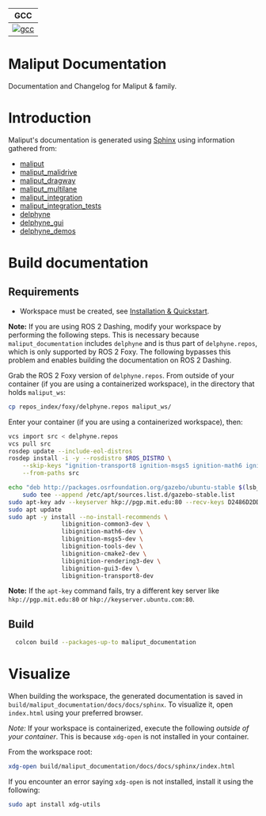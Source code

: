 | GCC |
| --------- |
|[![gcc](https://github.com/ToyotaResearchInstitute/maliput_documentation/actions/workflows/build.yml/badge.svg)](https://github.com/ToyotaResearchInstitute/maliput_documentation/actions/workflows/build.yml) |

# Maliput Documentation

Documentation and Changelog for Maliput & family.

# Introduction

Maliput's documentation is generated using [Sphinx](https://www.sphinx-doc.org/en/master/) using information gathered
from:
 - [maliput](https://github.com/ToyotaResearchInstitute/maliput)
 - [maliput_malidrive](https://github.com/ToyotaResearchInstitute/maliput_malidrive)
 - [maliput_dragway](https://github.com/ToyotaResearchInstitute/maliput_dragway)
 - [maliput_multilane](https://github.com/ToyotaResearchInstitute/maliput_multilane)
 - [maliput_integration](https://github.com/ToyotaResearchInstitute/maliput_integration)
 - [maliput_integration_tests](https://github.com/ToyotaResearchInstitute/maliput_integration_tests)
 - [delphyne](https://github.com/ToyotaResearchInstitute/delphyne)
 - [delphyne_gui](https://github.com/ToyotaResearchInstitute/delphyne_gui)
 - [delphyne_demos](https://github.com/ToyotaResearchInstitute/delphyne_demos)


# Build documentation

## Requirements

 * Workspace must be created, see [Installation & Quickstart](docs/installation_quickstart.rst).

__Note:__ If you are using ROS 2 Dashing, modify your workspace by performing the following steps. This is necessary
because `maliput_documentation` includes `delphyne` and is thus part of `delphyne.repos`, which is only supported by
ROS 2 Foxy. The following bypasses this problem and enables building the documentation on ROS 2 Dashing.

Grab the ROS 2 Foxy version of `delphyne.repos`. From outside of your container (if you are using a containerized
workspace), in the directory that holds `maliput_ws`:

```sh
cp repos_index/foxy/delphyne.repos maliput_ws/

```

Enter your container (if you are using a containerized workspace), then:

```sh
vcs import src < delphyne.repos
vcs pull src
rosdep update --include-eol-distros
rosdep install -i -y --rosdistro $ROS_DISTRO \
    --skip-keys "ignition-transport8 ignition-msgs5 ignition-math6 ignition-common3 ignition-gui3 ignition-rendering3 pybind11" \
    --from-paths src

echo "deb http://packages.osrfoundation.org/gazebo/ubuntu-stable $(lsb_release -cs) main" | \
    sudo tee --append /etc/apt/sources.list.d/gazebo-stable.list
sudo apt-key adv --keyserver hkp://pgp.mit.edu:80 --recv-keys D2486D2DD83DB69272AFE98867170598AF249743
sudo apt update
sudo apt -y install --no-install-recommends \
               libignition-common3-dev \
               libignition-math6-dev \
               libignition-msgs5-dev \
               libignition-tools-dev \
               libignition-cmake2-dev \
               libignition-rendering3-dev \
               libignition-gui3-dev \
               libignition-transport8-dev
```

__Note:__ If the `apt-key` command fails, try a different key server like `hkp://pgp.mit.edu:80` or
`hkp://keyserver.ubuntu.com:80`.

## Build

```sh
  colcon build --packages-up-to maliput_documentation
```

# Visualize

When building the workspace, the generated documentation is saved in `build/maliput_documentation/docs/docs/sphinx`.
To visualize it, open `index.html` using your preferred browser.

_Note:_ If your workspace is containerized, execute the following *outside of your container*. This is because
`xdg-open` is not installed in your container.

From the workspace root:

```sh
xdg-open build/maliput_documentation/docs/docs/sphinx/index.html
```

If you encounter an error saying `xdg-open` is not installed, install it using the following:

```sh
sudo apt install xdg-utils
```

